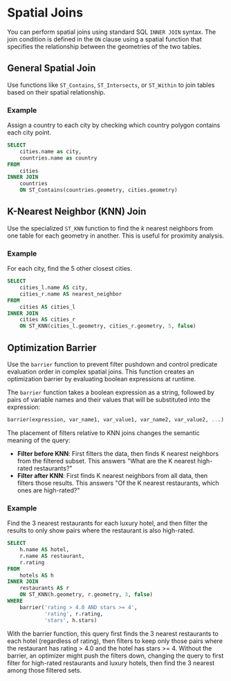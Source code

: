 <!---
  Licensed to the Apache Software Foundation (ASF) under one
  or more contributor license agreements.  See the NOTICE file
  distributed with this work for additional information
  regarding copyright ownership.  The ASF licenses this file
  to you under the Apache License, Version 2.0 (the
  "License"); you may not use this file except in compliance
  with the License.  You may obtain a copy of the License at

    http://www.apache.org/licenses/LICENSE-2.0

  Unless required by applicable law or agreed to in writing,
  software distributed under the License is distributed on an
  "AS IS" BASIS, WITHOUT WARRANTIES OR CONDITIONS OF ANY
  KIND, either express or implied.  See the License for the
  specific language governing permissions and limitations
  under the License.
-->

# Spatial Joins

You can perform spatial joins using standard SQL `INNER JOIN` syntax. The join condition is defined in the `ON` clause using a spatial function that specifies the relationship between the geometries of the two tables.

## General Spatial Join

Use functions like `ST_Contains`, `ST_Intersects`, or `ST_Within` to join tables based on their spatial relationship.

### Example

Assign a country to each city by checking which country polygon contains each city point.

```sql
SELECT
    cities.name as city,
    countries.name as country
FROM
    cities
INNER JOIN
    countries
    ON ST_Contains(countries.geometry, cities.geometry)
```

## K-Nearest Neighbor (KNN) Join

Use the specialized `ST_KNN` function to find the *k* nearest neighbors from one table for each geometry in another. This is useful for proximity analysis.

### Example

For each city, find the 5 other closest cities.

```sql
SELECT
    cities_l.name AS city,
    cities_r.name AS nearest_neighbor
FROM
    cities AS cities_l
INNER JOIN
    cities AS cities_r
    ON ST_KNN(cities_l.geometry, cities_r.geometry, 5, false)
```

## Optimization Barrier

Use the `barrier` function to prevent filter pushdown and control predicate evaluation order in complex spatial joins. This function creates an optimization barrier by evaluating boolean expressions at runtime.

The `barrier` function takes a boolean expression as a string, followed by pairs of variable names and their values that will be substituted into the expression:

```sql
barrier(expression, var_name1, var_value1, var_name2, var_value2, ...)
```

The placement of filters relative to KNN joins changes the semantic meaning of the query:

- **Filter before KNN**: First filters the data, then finds K nearest neighbors from the filtered subset. This answers "What are the K nearest high-rated restaurants?"
- **Filter after KNN**: First finds K nearest neighbors from all data, then filters those results. This answers "Of the K nearest restaurants, which ones are high-rated?"

### Example

Find the 3 nearest restaurants for each luxury hotel, and then filter the results to only show pairs where the restaurant is also high-rated.

```sql
SELECT
    h.name AS hotel,
    r.name AS restaurant,
    r.rating
FROM
    hotels AS h
INNER JOIN
    restaurants AS r
    ON ST_KNN(h.geometry, r.geometry, 3, false)
WHERE
    barrier('rating > 4.0 AND stars >= 4',
            'rating', r.rating,
            'stars', h.stars)
```

With the barrier function, this query first finds the 3 nearest restaurants to each hotel (regardless of rating), then filters to keep only those pairs where the restaurant has rating > 4.0 and the hotel has stars >= 4. Without the barrier, an optimizer might push the filters down, changing the query to first filter for high-rated restaurants and luxury hotels, then find the 3 nearest among those filtered sets.
